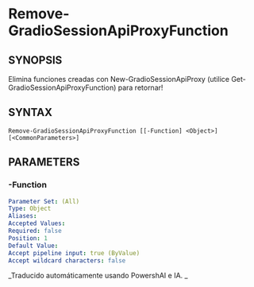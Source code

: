 ﻿---
external help file: powershai-help.xml
schema: 2.0.0
powershai: true
---

# Remove-GradioSessionApiProxyFunction

## SYNOPSIS <!--!= @#Synop !-->
Elimina funciones creadas con  New-GradioSessionApiProxy (utilice Get-GradioSessionApiProxyFunction) para retornar!

## SYNTAX <!--!= @#Syntax !-->

```
Remove-GradioSessionApiProxyFunction [[-Function] <Object>] [<CommonParameters>]
```

## PARAMETERS <!--!= @#Params !-->

### -Function

```yml
Parameter Set: (All)
Type: Object
Aliases: 
Accepted Values: 
Required: false
Position: 1
Default Value: 
Accept pipeline input: true (ByValue)
Accept wildcard characters: false
```




<!--PowershaiAiDocBlockStart-->
_Traducido automáticamente usando PowershAI e IA. 
_
<!--PowershaiAiDocBlockEnd-->

